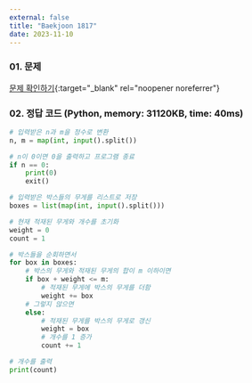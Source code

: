 ```yaml
---
external: false
title: "Baekjoon 1817"
date: 2023-11-10
---
```


### 01. 문제

[문제 확인하기](https://www.acmicpc.net/problem/1817){:target="_blank" rel="noopener noreferrer"}

### 02. 정답 코드 (Python, memory: 31120KB, time: 40ms)

```Python
# 입력받은 n과 m을 정수로 변환
n, m = map(int, input().split())

# n이 0이면 0을 출력하고 프로그램 종료
if n == 0:
    print(0)
    exit()

# 입력받은 박스들의 무게를 리스트로 저장
boxes = list(map(int, input().split()))

# 현재 적재된 무게와 개수를 초기화
weight = 0
count = 1

# 박스들을 순회하면서
for box in boxes:
    # 박스의 무게와 적재된 무게의 합이 m 이하이면
    if box + weight <= m:
        # 적재된 무게에 박스의 무게를 더함
        weight += box
    # 그렇지 않으면
    else:
        # 적재된 무게를 박스의 무게로 갱신
        weight = box
        # 개수를 1 증가
        count += 1

# 개수를 출력
print(count)
```
